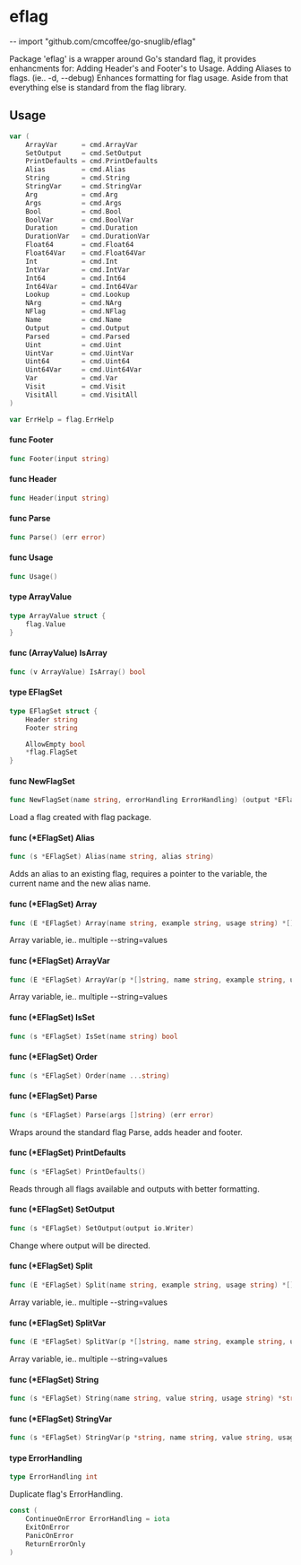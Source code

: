 # eflag
--
    import "github.com/cmcoffee/go-snuglib/eflag"

Package 'eflag' is a wrapper around Go's standard flag, it provides enhancments
for: Adding Header's and Footer's to Usage. Adding Aliases to flags. (ie.. -d,
--debug) Enhances formatting for flag usage. Aside from that everything else is
standard from the flag library.

## Usage

```go
var (
	ArrayVar      = cmd.ArrayVar
	SetOutput     = cmd.SetOutput
	PrintDefaults = cmd.PrintDefaults
	Alias         = cmd.Alias
	String        = cmd.String
	StringVar     = cmd.StringVar
	Arg           = cmd.Arg
	Args          = cmd.Args
	Bool          = cmd.Bool
	BoolVar       = cmd.BoolVar
	Duration      = cmd.Duration
	DurationVar   = cmd.DurationVar
	Float64       = cmd.Float64
	Float64Var    = cmd.Float64Var
	Int           = cmd.Int
	IntVar        = cmd.IntVar
	Int64         = cmd.Int64
	Int64Var      = cmd.Int64Var
	Lookup        = cmd.Lookup
	NArg          = cmd.NArg
	NFlag         = cmd.NFlag
	Name          = cmd.Name
	Output        = cmd.Output
	Parsed        = cmd.Parsed
	Uint          = cmd.Uint
	UintVar       = cmd.UintVar
	Uint64        = cmd.Uint64
	Uint64Var     = cmd.Uint64Var
	Var           = cmd.Var
	Visit         = cmd.Visit
	VisitAll      = cmd.VisitAll
)
```

```go
var ErrHelp = flag.ErrHelp
```

#### func  Footer

```go
func Footer(input string)
```

#### func  Header

```go
func Header(input string)
```

#### func  Parse

```go
func Parse() (err error)
```

#### func  Usage

```go
func Usage()
```

#### type ArrayValue

```go
type ArrayValue struct {
	flag.Value
}
```


#### func (ArrayValue) IsArray

```go
func (v ArrayValue) IsArray() bool
```

#### type EFlagSet

```go
type EFlagSet struct {
	Header string
	Footer string

	AllowEmpty bool
	*flag.FlagSet
}
```


#### func  NewFlagSet

```go
func NewFlagSet(name string, errorHandling ErrorHandling) (output *EFlagSet)
```
Load a flag created with flag package.

#### func (*EFlagSet) Alias

```go
func (s *EFlagSet) Alias(name string, alias string)
```
Adds an alias to an existing flag, requires a pointer to the variable, the
current name and the new alias name.

#### func (*EFlagSet) Array

```go
func (E *EFlagSet) Array(name string, example string, usage string) *[]string
```
Array variable, ie.. multiple --string=values

#### func (*EFlagSet) ArrayVar

```go
func (E *EFlagSet) ArrayVar(p *[]string, name string, example string, usage string)
```
Array variable, ie.. multiple --string=values

#### func (*EFlagSet) IsSet

```go
func (s *EFlagSet) IsSet(name string) bool
```

#### func (*EFlagSet) Order

```go
func (s *EFlagSet) Order(name ...string)
```

#### func (*EFlagSet) Parse

```go
func (s *EFlagSet) Parse(args []string) (err error)
```
Wraps around the standard flag Parse, adds header and footer.

#### func (*EFlagSet) PrintDefaults

```go
func (s *EFlagSet) PrintDefaults()
```
Reads through all flags available and outputs with better formatting.

#### func (*EFlagSet) SetOutput

```go
func (s *EFlagSet) SetOutput(output io.Writer)
```
Change where output will be directed.

#### func (*EFlagSet) Split

```go
func (E *EFlagSet) Split(name string, example string, usage string) *[]string
```
Array variable, ie.. multiple --string=values

#### func (*EFlagSet) SplitVar

```go
func (E *EFlagSet) SplitVar(p *[]string, name string, example string, usage string)
```
Array variable, ie.. multiple --string=values

#### func (*EFlagSet) String

```go
func (s *EFlagSet) String(name string, value string, usage string) *string
```

#### func (*EFlagSet) StringVar

```go
func (s *EFlagSet) StringVar(p *string, name string, value string, usage string)
```

#### type ErrorHandling

```go
type ErrorHandling int
```

Duplicate flag's ErrorHandling.

```go
const (
	ContinueOnError ErrorHandling = iota
	ExitOnError
	PanicOnError
	ReturnErrorOnly
)
```

